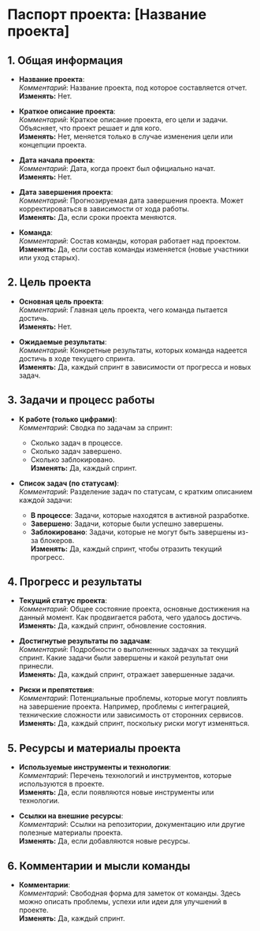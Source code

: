 # Паспорт проекта: [Название проекта]

## 1. Общая информация
- **Название проекта**:  
  *Комментарий*: Название проекта, под которое составляется отчет.  
  **Изменять:** Нет.

- **Краткое описание проекта**:  
  *Комментарий*: Краткое описание проекта, его цели и задачи. Объясняет, что проект решает и для кого.  
  **Изменять:** Нет, меняется только в случае изменения цели или концепции проекта.

- **Дата начала проекта**:  
  *Комментарий*: Дата, когда проект был официально начат.  
  **Изменять:** Нет.

- **Дата завершения проекта**:  
  *Комментарий*: Прогнозируемая дата завершения проекта. Может корректироваться в зависимости от хода работы.  
  **Изменять:** Да, если сроки проекта меняются.

- **Команда**:  
  *Комментарий*: Состав команды, которая работает над проектом.  
  **Изменять:** Да, если состав команды изменяется (новые участники или уход старых).

## 2. Цель проекта
- **Основная цель проекта**:  
  *Комментарий*: Главная цель проекта, чего команда пытается достичь.  
  **Изменять:** Нет.

- **Ожидаемые результаты**:  
  *Комментарий*: Конкретные результаты, которых команда надеется достичь в ходе текущего спринта.  
  **Изменять:** Да, каждый спринт в зависимости от прогресса и новых задач.

## 3. Задачи и процесс работы
- **К работе (только цифрами)**:  
  *Комментарий*: Сводка по задачам за спринт:  
  - Сколько задач в процессе.  
  - Сколько задач завершено.  
  - Сколько заблокировано.  
  **Изменять:** Да, каждый спринт.

- **Список задач (по статусам)**:  
  *Комментарий*: Разделение задач по статусам, с кратким описанием каждой задачи:  
  - **В процессе**: Задачи, которые находятся в активной разработке.  
  - **Завершено**: Задачи, которые были успешно завершены.  
  - **Заблокировано**: Задачи, которые не могут быть завершены из-за блокеров.  
  **Изменять:** Да, каждый спринт, чтобы отразить текущий прогресс.

## 4. Прогресс и результаты
- **Текущий статус проекта**:  
  *Комментарий*: Общее состояние проекта, основные достижения на данный момент. Как продвигается работа, чего удалось достичь.  
  **Изменять:** Да, каждый спринт, обновление состояния.

- **Достигнутые результаты по задачам**:  
  *Комментарий*: Подробности о выполненных задачах за текущий спринт. Какие задачи были завершены и какой результат они принесли.  
  **Изменять:** Да, каждый спринт, отражает завершенные задачи.

- **Риски и препятствия**:  
  *Комментарий*: Потенциальные проблемы, которые могут повлиять на завершение проекта. Например, проблемы с интеграцией, технические сложности или зависимость от сторонних сервисов.  
  **Изменять:** Да, каждый спринт, поскольку риски могут изменяться.

## 5. Ресурсы и материалы проекта
- **Используемые инструменты и технологии**:  
  *Комментарий*: Перечень технологий и инструментов, которые используются в проекте.  
  **Изменять:** Да, если появляются новые инструменты или технологии.

- **Ссылки на внешние ресурсы**:  
  *Комментарий*: Ссылки на репозитории, документацию или другие полезные материалы проекта.  
  **Изменять:** Да, если добавляются новые ресурсы.

## 6. Комментарии и мысли команды
- **Комментарии**:  
  *Комментарий*: Свободная форма для заметок от команды. Здесь можно описать проблемы, успехи или идеи для улучшений в проекте.  
  **Изменять:** Да, каждый спринт.